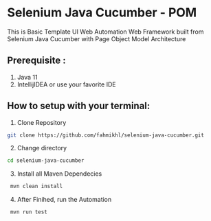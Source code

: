 # Selenium Java Cucumber - POM
 This is Basic Template UI Web Automation Web Framework built from Selenium Java Cucumber with Page Object Model Architecture

## Prerequisite :
1. Java 11
2. IntellijIDEA or use your favorite IDE

## How to setup with your terminal:
1. Clone Repository
```bash
git clone https://github.com/fahmikhl/selenium-java-cucumber.git
```
2. Change directory
```bash
cd selenium-java-cucumber
```
3. Install all Maven Dependecies
```bash
 mvn clean install
```
4. After Finihed, run the Automation
```bash
 mvn run test
```
